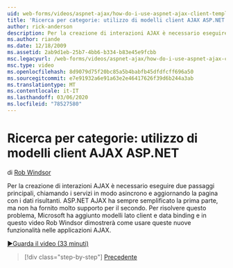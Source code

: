 ```yaml
---
uid: web-forms/videos/aspnet-ajax/how-do-i-use-aspnet-ajax-client-templates
title: 'Ricerca per categorie: utilizzo di modelli client AJAX ASP.NET | Microsoft Docs'
author: rick-anderson
description: Per la creazione di interazioni AJAX è necessario eseguire due passaggi principali, chiamando i servizi in modo asincrono e aggiornando la pagina con i dati risultanti. ASP.NET AJAX h...
ms.author: riande
ms.date: 12/18/2009
ms.assetid: 2ab9d1eb-25b7-4bb6-b334-b83e45e9fcbb
msc.legacyurl: /web-forms/videos/aspnet-ajax/how-do-i-use-aspnet-ajax-client-templates
msc.type: video
ms.openlocfilehash: 8d9079d75f20bc85a5b4babfb45dfdfcff696a50
ms.sourcegitcommit: e7e91932a6e91a63e2e46417626f39d6b244a3ab
ms.translationtype: MT
ms.contentlocale: it-IT
ms.lasthandoff: 03/06/2020
ms.locfileid: "78527580"
---
```

# <a name="how-do-i-use-aspnet-ajax-client-templates"></a>Ricerca per categorie: utilizzo di modelli client AJAX ASP.NET

di [Rob Windsor](https://twitter.com/robwindsor)

Per la creazione di interazioni AJAX è necessario eseguire due passaggi principali, chiamando i servizi in modo asincrono e aggiornando la pagina con i dati risultanti. ASP.NET AJAX ha sempre semplificato la prima parte, ma non ha fornito molto supporto per il secondo. Per risolvere questo problema, Microsoft ha aggiunto modelli lato client e data binding e in questo video Rob Windsor dimostrerà come usare queste nuove funzionalità nelle applicazioni AJAX.

[&#9654;Guarda il video (33 minuti)](https://channel9.msdn.com/Blogs/ASP-NET-Site-Videos/how-do-i-use-aspnet-ajax-client-templates)

> [!div class="step-by-step"]
> [Precedente](how-do-i-customize-error-handling-for-the-aspnet-ajax-updatepanel.md)
